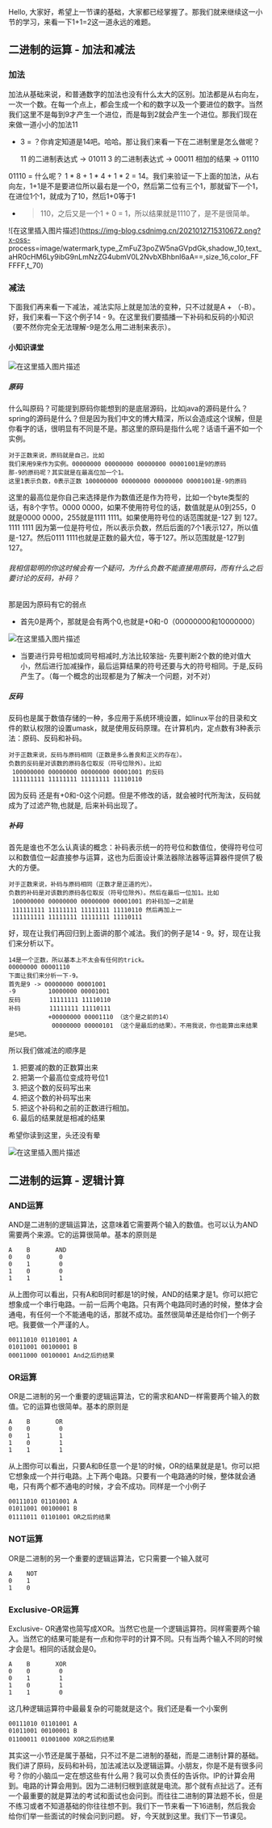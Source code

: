 Hello, 大家好，希望上一节课的基础，大家都已经掌握了。那我们就来继续这一小节的学习，来看一下1+1=2这一道永远的难题。

## 二进制的运算 - 加法和减法

### 加法

加法从基础来说，和普通数字的加法也没有什么太大的区别。加法都是从右向左，一次一个数。在每一个点上，都会生成一个和的数字以及一个要进位的数字。当然我们这里不是每到9才产生一个进位，而是每到2就会产生一个进位。那我们现在来做一道小小的加法11
+ 3 = ？你肯定知道是14吧。哈哈。那让我们来看一下在二进制里是怎么做呢？

    
    
    11 的二进制表达式   -> 01011
    3 的二进制表达式    -> 00011
    相加的结果          -> 01110
    

01110 = 什么呢？ 1 * 8 + 1 * 4 + 1 * 2 =
14。我们来验证一下上面的加法，从右向左，1+1是不是要进位所以最右是一个0，然后第二位有三个1，那就留下一个1，在进位1个1，就成为了10，然后1+0等于1
- > 110，之后又是一个1 + 0 = 1，所以结果就是1110了，是不是很简单。

![在这里插入图片描述](https://img-blog.csdnimg.cn/2021012715310672.png?x-oss-
process=image/watermark,type_ZmFuZ3poZW5naGVpdGk,shadow_10,text_aHR0cHM6Ly9ibG9nLmNzZG4ubmV0L2NvbXBhbnl6aA==,size_16,color_FFFFFF,t_70)

### 减法

下面我们再来看一下减法，减法实际上就是加法的变种，只不过就是A + （-B）。好，我们来看一下这个例子14 -
9。在这里我们要插播一下补码和反码的小知识（要不然你完全无法理解-9是怎么用二进制来表示）。

#### 小知识课堂

![在这里插入图片描述](https://img-blog.csdnimg.cn/20210127153146783.png)

##### 原码

什么叫原码？可能提到原码你能想到的是底层源码，比如java的源码是什么？spring的源码是什么？但是因为我们中文的博大精深，所以会造成这个误解，但是你看字的话，很明显有不同是不是。那这里的原码是指什么呢？话语千遍不如一个实例。

    
    
    对于正数来说，原码就是自己，比如
    我们来用9来作为实例。00000000 00000000 00000000 00001001是9的原码
    那-9的原码呢？其实就是在最高位加一个1。
    这里1表示负数，0表示正数 100000000 00000000 00000000 00001001是-9的原码
    

这里的最高位是你自己来选择是作为数值还是作为符号，比如一个byte类型的话，有8个字节。0000
0000，如果不使用符号位的话，数值就是从0到255，0就是0000 0000，255就是1111 1111。如果使用符号位的话范围就是-127 到
127。1111 1111 因为第一位是符号位，所以表示负数，然后后面的7个1表示127，所以值是-127。然后0111
1111也就是正数的最大位，等于127。所以范围就是-127到127。

###### 我相信聪明的你这时候会有一个疑问，为什么负数不能直接用原码，而有什么之后要讨论的反码，补码？

那是因为原码有它的弱点

  * 首先0是两个，那就是会有两个0,也就是+0和-0（00000000和10000000）

![在这里插入图片描述](https://img-blog.csdnimg.cn/20210127153203636.png)

  * 当要进行异号相加或同号相减时,方法比较笨拙- 先要判断2个数的绝对值大小，然后进行加减操作，最后运算结果的符号还要与大的符号相同。于是,反码产生了。（每一个概念的出现都是为了解决一个问题，对不对）

##### 反码

反码也是属于数值存储的一种，多应用于系统环境设置，如linux平台的目录和文件的默认权限的设置umask，就是使用反码原理。在计算机内，定点数有3种表示法：原码、反码和补码。

    
    
    对于正数来说，反码与原码相同（正数是多么善良和正义的存在）。
    负数的反码是对该数的原码各位取反（符号位除外）。比如
     100000000 00000000 00000000 00001001 的反码
     111111111 11111111 11111111 11110110
    

因为反码 还是有+0和-0这个问题。但是不修改的话，就会被时代所淘汰，反码就成为了过滤产物,也就是, 后来补码出现了。

##### 补码

首先是谁也不怎么认真读的概念：补码表示统一的符号位和数值位，使得符号位可以和数值位一起直接参与运算，这也为后面设计乘法器除法器等运算器件提供了极大的方便。

    
    
    对于正数来说，补码与原码相同（正数才是正道的光）。
    负数的补码是对该数的原码各位取反（符号位除外）。然后在最后一位加1。比如
     100000000 00000000 00000000 00001001 的补码加一之前是
     111111111 11111111 11111111 11110110 然后再加上一
     111111111 11111111 11111111 11110111
    

好，现在让我们再回归到上面讲的那个减法。我们的例子是14 - 9。好，现在让我们来分析以下。

    
    
    14是一个正数，所以基本上不太会有任何的trick。
    00000000 00001110
    下面让我们来分析一下-9。
    首先是9 -> 00000000 00001001
    -9         10000000 00001001
    反码        11111111 11110110
    补码        11111111 11110111
               +00000000 00001110 （这个是之前的14）
                00000000 00000101 （这个是最后的结果）。不用我说，你也能算出来结果是5吧。 
    

所以我们做减法的顺序是

  1. 把要减的数的正数算出来
  2. 把第一个最高位变成符号位1
  3. 把这个数的反码写出来
  4. 把这个数的补码写出来
  5. 把这个补码和之前的正数进行相加。
  6. 最后的结果就是相减的结果

希望你读到这里，头还没有晕

![在这里插入图片描述](https://img-blog.csdnimg.cn/20210127153227570.png)

## 二进制的运算 - 逻辑计算

### AND运算

AND是二进制的逻辑运算法，这意味着它需要两个输入的数值。也可以认为AND需要两个来源。它的运算很简单。基本的原则是

    
    
    A    B       AND
    0    0        0
    0    1        0
    1    0        0
    1    1        1
    

从上图你可以看出，只有A和B同时都是1的时候，AND的结果才是1。你可以把它想象成一个串行电路。一前一后两个电路。只有两个电路同时通的时候，整体才会通电，有任何一个不能通电的话，那就不成功。虽然很简单还是给你们一个例子吧。我要做一个严谨的人。

    
    
    00111010 01101001 A
    01011001 00100001 B
    00011000 00100001 And之后的结果
    

### OR运算

OR是二进制的另一个重要的逻辑运算法，它的需求和AND一样需要两个输入的数值。它的运算也很简单。基本的原则是

    
    
    A    B       OR
    0    0        0
    0    1        1
    1    0        1
    1    1        1
    

从上图你可以看出，只要A和B任意一个是1的时候，OR的结果就是是1。你可以把它想象成一个并行电路。上下两个电路。只要有一个电路通的时候，整体就会通电，只有两个都不通电的时候，才会不成功。同样是一个小例子

    
    
    00111010 01101001 A
    01011001 00100001 B
    01111011 01101001 OR之后的结果
    

### NOT运算

OR是二进制的另一个重要的逻辑运算法，它只需要一个输入就可

    
    
    A    NOT      
    0    1       
    1    0        
    

### Exclusive-OR运算

Exclusive-
OR通常也简写成XOR。当然它也是一个逻辑运算符。同样需要两个输入。当然它的结果可能是有一点和你平时的计算不同。只有当两个输入不同的时候才会是1。相同的话就会是0。

    
    
    A    B       XOR
    0    0        0
    0    1        1
    1    0        1
    1    1        0
    

这几种逻辑运算符中最最复杂的可能就是这个。我们还是看一个小案例

    
    
    00111010 01101001 A
    01011001 00100001 B
    01100011 01001000 XOR之后的结果
    

其实这一小节还是属于基础，只不过不是二进制的基础，而是二进制计算的基础。我们讲了原码，反码和补码，加法减法以及逻辑运算。小朋友，你是不是有很多问号？你的小脑瓜一定在想这些有什么用？我可以负责任的告诉你。IP的计算会用到。电路的计算会用到。因为二进制归根到底就是电流。那个就有点扯远了。还有一个最重要的就是算法的考试和面试也会问到。而往往二进制的算法题不长，但是不练习或者不知道基础的你往往想不到。我们下一节来看一下16进制，然后我会给你们举一些面试的时候会问到问题。
好，今天就到这里。我们下一节课见。

